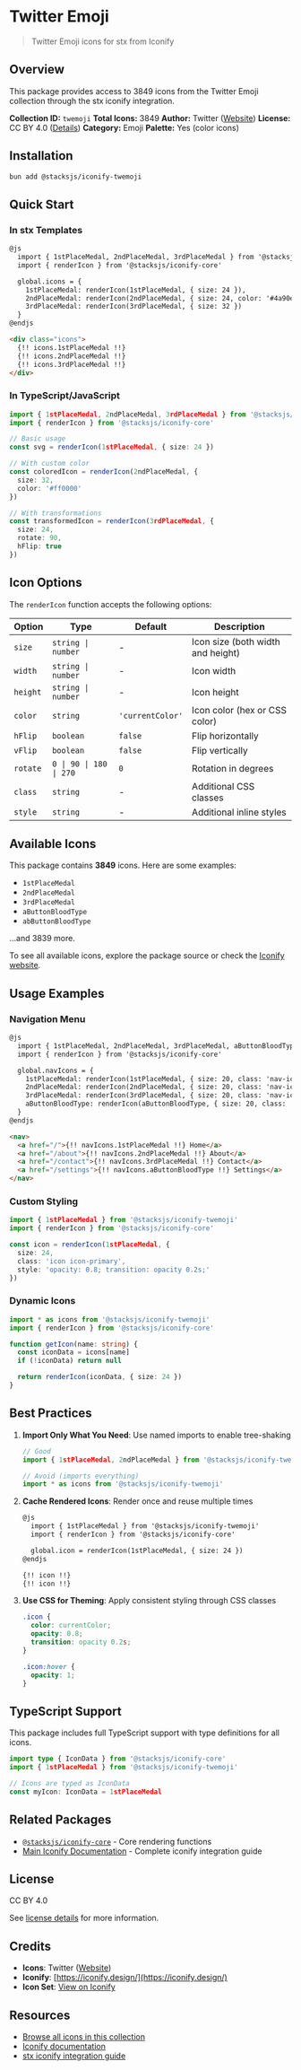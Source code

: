 # Twitter Emoji

> Twitter Emoji icons for stx from Iconify

## Overview

This package provides access to 3849 icons from the Twitter Emoji collection through the stx iconify integration.

**Collection ID:** `twemoji`
**Total Icons:** 3849
**Author:** Twitter ([Website](https://github.com/twitter/twemoji))
**License:** CC BY 4.0 ([Details](https://creativecommons.org/licenses/by/4.0/))
**Category:** Emoji
**Palette:** Yes (color icons)

## Installation

```bash
bun add @stacksjs/iconify-twemoji
```

## Quick Start

### In stx Templates

```html
@js
  import { 1stPlaceMedal, 2ndPlaceMedal, 3rdPlaceMedal } from '@stacksjs/iconify-twemoji'
  import { renderIcon } from '@stacksjs/iconify-core'

  global.icons = {
    1stPlaceMedal: renderIcon(1stPlaceMedal, { size: 24 }),
    2ndPlaceMedal: renderIcon(2ndPlaceMedal, { size: 24, color: '#4a90e2' }),
    3rdPlaceMedal: renderIcon(3rdPlaceMedal, { size: 32 })
  }
@endjs

<div class="icons">
  {!! icons.1stPlaceMedal !!}
  {!! icons.2ndPlaceMedal !!}
  {!! icons.3rdPlaceMedal !!}
</div>
```

### In TypeScript/JavaScript

```typescript
import { 1stPlaceMedal, 2ndPlaceMedal, 3rdPlaceMedal } from '@stacksjs/iconify-twemoji'
import { renderIcon } from '@stacksjs/iconify-core'

// Basic usage
const svg = renderIcon(1stPlaceMedal, { size: 24 })

// With custom color
const coloredIcon = renderIcon(2ndPlaceMedal, {
  size: 32,
  color: '#ff0000'
})

// With transformations
const transformedIcon = renderIcon(3rdPlaceMedal, {
  size: 24,
  rotate: 90,
  hFlip: true
})
```

## Icon Options

The `renderIcon` function accepts the following options:

| Option | Type | Default | Description |
|--------|------|---------|-------------|
| `size` | `string \| number` | - | Icon size (both width and height) |
| `width` | `string \| number` | - | Icon width |
| `height` | `string \| number` | - | Icon height |
| `color` | `string` | `'currentColor'` | Icon color (hex or CSS color) |
| `hFlip` | `boolean` | `false` | Flip horizontally |
| `vFlip` | `boolean` | `false` | Flip vertically |
| `rotate` | `0 \| 90 \| 180 \| 270` | `0` | Rotation in degrees |
| `class` | `string` | - | Additional CSS classes |
| `style` | `string` | - | Additional inline styles |

## Available Icons

This package contains **3849** icons. Here are some examples:

- `1stPlaceMedal`
- `2ndPlaceMedal`
- `3rdPlaceMedal`
- `aButtonBloodType`
- `abButtonBloodType`

...and 3839 more.

To see all available icons, explore the package source or check the [Iconify website](https://icon-sets.iconify.design/twemoji/).

## Usage Examples

### Navigation Menu

```html
@js
  import { 1stPlaceMedal, 2ndPlaceMedal, 3rdPlaceMedal, aButtonBloodType } from '@stacksjs/iconify-twemoji'
  import { renderIcon } from '@stacksjs/iconify-core'

  global.navIcons = {
    1stPlaceMedal: renderIcon(1stPlaceMedal, { size: 20, class: 'nav-icon' }),
    2ndPlaceMedal: renderIcon(2ndPlaceMedal, { size: 20, class: 'nav-icon' }),
    3rdPlaceMedal: renderIcon(3rdPlaceMedal, { size: 20, class: 'nav-icon' }),
    aButtonBloodType: renderIcon(aButtonBloodType, { size: 20, class: 'nav-icon' })
  }
@endjs

<nav>
  <a href="/">{!! navIcons.1stPlaceMedal !!} Home</a>
  <a href="/about">{!! navIcons.2ndPlaceMedal !!} About</a>
  <a href="/contact">{!! navIcons.3rdPlaceMedal !!} Contact</a>
  <a href="/settings">{!! navIcons.aButtonBloodType !!} Settings</a>
</nav>
```

### Custom Styling

```typescript
import { 1stPlaceMedal } from '@stacksjs/iconify-twemoji'
import { renderIcon } from '@stacksjs/iconify-core'

const icon = renderIcon(1stPlaceMedal, {
  size: 24,
  class: 'icon icon-primary',
  style: 'opacity: 0.8; transition: opacity 0.2s;'
})
```

### Dynamic Icons

```typescript
import * as icons from '@stacksjs/iconify-twemoji'
import { renderIcon } from '@stacksjs/iconify-core'

function getIcon(name: string) {
  const iconData = icons[name]
  if (!iconData) return null

  return renderIcon(iconData, { size: 24 })
}
```

## Best Practices

1. **Import Only What You Need**: Use named imports to enable tree-shaking
   ```typescript
   // Good
   import { 1stPlaceMedal, 2ndPlaceMedal } from '@stacksjs/iconify-twemoji'

   // Avoid (imports everything)
   import * as icons from '@stacksjs/iconify-twemoji'
   ```

2. **Cache Rendered Icons**: Render once and reuse multiple times
   ```html
   @js
     import { 1stPlaceMedal } from '@stacksjs/iconify-twemoji'
     import { renderIcon } from '@stacksjs/iconify-core'

     global.icon = renderIcon(1stPlaceMedal, { size: 24 })
   @endjs

   {!! icon !!}
   {!! icon !!}
   ```

3. **Use CSS for Theming**: Apply consistent styling through CSS classes
   ```css
   .icon {
     color: currentColor;
     opacity: 0.8;
     transition: opacity 0.2s;
   }

   .icon:hover {
     opacity: 1;
   }
   ```

## TypeScript Support

This package includes full TypeScript support with type definitions for all icons.

```typescript
import type { IconData } from '@stacksjs/iconify-core'
import { 1stPlaceMedal } from '@stacksjs/iconify-twemoji'

// Icons are typed as IconData
const myIcon: IconData = 1stPlaceMedal
```

## Related Packages

- [`@stacksjs/iconify-core`](../iconify-core) - Core rendering functions
- [Main Iconify Documentation](../../docs/iconify.md) - Complete iconify integration guide

## License

CC BY 4.0

See [license details](https://creativecommons.org/licenses/by/4.0/) for more information.

## Credits

- **Icons**: Twitter ([Website](https://github.com/twitter/twemoji))
- **Iconify**: [https://iconify.design/](https://iconify.design/)
- **Icon Set**: [View on Iconify](https://icon-sets.iconify.design/twemoji/)

## Resources

- [Browse all icons in this collection](https://icon-sets.iconify.design/twemoji/)
- [Iconify documentation](https://iconify.design/docs/)
- [stx iconify integration guide](../../docs/iconify.md)
